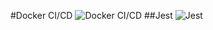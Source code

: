 #Docker CI/CD
![Docker CI/CD](https://github.com/rrdentin/task5-productzilla/actions/workflows/main.yml/badge.svg)
##Jest
![Jest]([https://github.com/rrdentin/task5-productzilla/actions/workflows/main.yml/badge.svg](https://github.com/rrdentin/task5-productzilla/blob/main/src/assets/jest.png))
